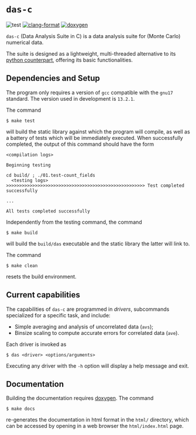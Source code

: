 # `das-c`

![test](https://img.shields.io/badge/Tests-Passing-32CD32)
[![clang-format](https://img.shields.io/badge/code%20style-clang--format-blue)](https://clang.llvm.org/docs/ClangFormat.html)
[![doxygen](https://img.shields.io/badge/documentation-doxygen-blue)](https://www.doxygen.nl/)


`das-c` (Data Analysis Suite in C) is a data analysis
suite for (Monte Carlo) numerical data.

The suite is designed as a lightweight, multi-threaded
alternative to its [python
counterpart](https://github.com/aangelone2/das),
offering its basic functionalities.




## Dependencies and Setup

The program only requires a version of `gcc` compatible
with the `gnu17` standard. The version used in
development is `13.2.1`.

The command

```
$ make test
```

will build the static library against which the program
will compile, as well as a battery of tests which will
be immediately executed. When successfully completed,
the output of this command should have the form

```
<compilation logs>

Beginning testing

cd build/ ; ./01.test-count_fields
  <testing logs>
>>>>>>>>>>>>>>>>>>>>>>>>>>>>>>>>>>>>>>>>>>>>>>>>>>>>> Test completed successfully

...

All tests completed successfully
```

Independently from the testing command, the command

```
$ make build
```

will build the `build/das` executable and the static
library the latter will link to.

The command

```
$ make clean
```

resets the build environment.




## Current capabilities

The capabilities of `das-c` are programmed in *drivers*,
subcommands specialized for a specific task, and
include:

- Simple averaging and analysis of uncorrelated data
  (`avs`);
- Binsize scaling to compute accurate errors for
  correlated data (`ave`).

Each driver is invoked as

```
$ das <driver> <options/arguments>
```

Executing any driver with the `-h` option will display a
help message and exit.




## Documentation

Building the documentation requires
[doxygen](https://www.doxygen.nl/). The command

```
$ make docs
```

re-generates the documentation in html format in the
`html/` directory, which can be accessed by opening in a
web browser the `html/index.html` page.
